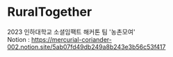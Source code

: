 # RuralTogether

2023 인하대학교 소셜임팩트 해커톤 팀 '농촌모여'  
Notion : https://mercurial-coriander-002.notion.site/5ab07fd49db249a8b243e3b56c53f417
